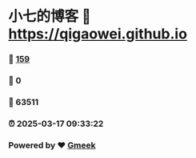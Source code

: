 # 小七的博客 :link: https://qigaowei.github.io 
### :page_facing_up: [159](https://qigaowei.github.io/tag.html) 
### :speech_balloon: 0 
### :hibiscus: 63511 
### :alarm_clock: 2025-03-17 09:33:22 
### Powered by :heart: [Gmeek](https://github.com/Meekdai/Gmeek)
